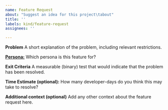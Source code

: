```yaml
---
name: Feature Request
about: "Suggest an idea for this project\tabout"
title: ''
labels: kind/feature-request
assignees: ''

---
```


<!-- 
Are you using Knative? If you do, we would love to know!
https://github.com/knative/community/issues/new?template=ADOPTERS.yaml&title=%5BADOPTERS%5D%3A+%24%7BCOMPANY+NAME+HERE%7D
-->

**Problem**
A short explanation of the problem, including relevant restrictions.

**[Persona:](https://github.com/knative/eventing/blob/master/docs/personas.md)** 
Which persona is this feature for?

**Exit Criteria**
A measurable (binary) test that would indicate that the problem has been resolved.

**Time Estimate (optional):** 
How many developer-days do you think this may take to resolve?

**Additional context (optional)**
Add any other context about the feature request here.
